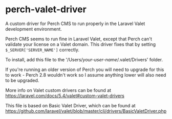 # perch-valet-driver
A custom driver for Perch CMS to run properly in the Laravel Valet development environment.

Perch CMS seems to run fine in Laravel Valet, except that Perch can't validate your license on a Valet domain. This driver fixes that by setting `$_SERVER['SERVER_NAME']` correctly.

To install, add this file to the '/Users/_your-user-name_/.valet/Drivers' folder.

If you're running an older version of Perch you will need to upgrade for this to work - Perch 2.8 wouldn't work so I assume anything lower will also need to be upgraded.

More info on Valet custom drivers can be found at https://laravel.com/docs/5.4/valet#custom-valet-drivers

This file is based on Basic Valet Driver, which can be found at https://github.com/laravel/valet/blob/master/cli/drivers/BasicValetDriver.php
